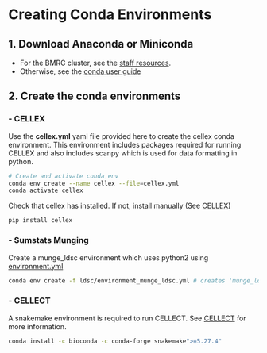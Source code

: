 # Creating Conda Environments

## 1. Download Anaconda or Miniconda
- For the BMRC cluster, see the [staff resources](https://www.medsci.ox.ac.uk/for-staff/resources/bmrc/python-on-the-bmrc-cluster).
- Otherwise, see the [conda user guide](https://conda.io/projects/conda/en/latest/user-guide/install/index.html)

## 2. Create the conda environments
### - CELLEX
Use the **cellex.yml** yaml file provided here to create the cellex conda environment. 
This environment includes packages required for running CELLEX and also includes scanpy which is used for data formatting in python.
``` bash
# Create and activate conda env
conda env create --name cellex --file=cellex.yml
conda activate cellex
```
Check that cellex has installed. If not, install manually (See [CELLEX](https://github.com/perslab/CELLEX))
```
pip install cellex
```
### - Sumstats Munging
Create a munge_ldsc environment which uses python2 using [environment.yml](https://github.com/pascaltimshel/ldsc/blob/d869cfd1e9fe1abc03b65c00b8a672bd530d0617/environment.yml)
``` bash
conda env create -f ldsc/environment_munge_ldsc.yml # creates 'munge_ldsc' environment 
```

### - CELLECT
A snakemake environment is required to run CELLECT. See [CELLECT](https://github.com/perslab/CELLECT) for more information.
``` bash
conda install -c bioconda -c conda-forge snakemake">=5.27.4"
```
